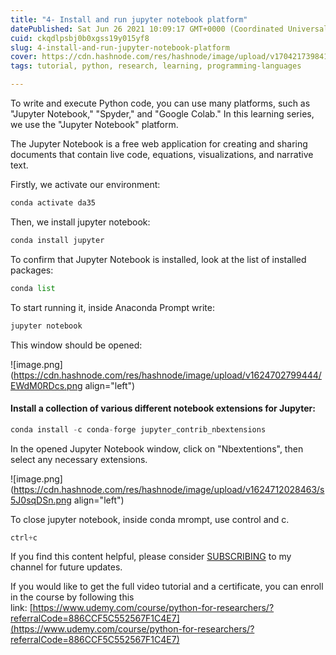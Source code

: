 ```yaml
---
title: "4- Install and run jupyter notebook platform"
datePublished: Sat Jun 26 2021 10:09:17 GMT+0000 (Coordinated Universal Time)
cuid: ckqdlpsbj0b0xgss19y015yf8
slug: 4-install-and-run-jupyter-notebook-platform
cover: https://cdn.hashnode.com/res/hashnode/image/upload/v1704217398418/44cdf151-3ac9-415c-81d0-ca44a19d8926.jpeg
tags: tutorial, python, research, learning, programming-languages

---
```


To write and execute Python code, you can use many platforms, such as "Jupyter Notebook," "Spyder," and "Google Colab." In this learning series, we use the "Jupyter Notebook" platform.

The Jupyter Notebook is a free web application for creating and sharing documents that contain live code, equations, visualizations, and narrative text.

Firstly, we activate our environment:

```python
conda activate da35
```

Then, we install jupyter notebook:

```python
conda install jupyter
```

To confirm that Jupyter Notebook is installed, look at the list of installed packages:

```python
conda list
```

To start running it, inside Anaconda Prompt write:

```python
jupyter notebook
```

This window should be opened:

![image.png](https://cdn.hashnode.com/res/hashnode/image/upload/v1624702799444/EWdM0RDcs.png align="left")

#### Install a collection of various different notebook extensions for Jupyter:

```python
conda install -c conda-forge jupyter_contrib_nbextensions
```

In the opened Jupyter Notebook window, click on "Nbextentions", then select any necessary extensions.

![image.png](https://cdn.hashnode.com/res/hashnode/image/upload/v1624712028463/s5J0sqDSn.png align="left")

To close jupyter notebook, inside conda mrompt, use control and c.

```python
ctrl+c
```

If you find this content helpful, please consider [SUBSCRIBING](https://www.youtube.com/channel/UCpbWlHEqBSnJb6i4UemXQpA) to my channel for future updates.

If you would like to get the full video tutorial and a certificate, you can enroll in the course by following this link: [https://www.udemy.com/course/python-for-researchers/?referralCode=886CCF5C552567F1C4E7](https://www.udemy.com/course/python-for-researchers/?referralCode=886CCF5C552567F1C4E7)